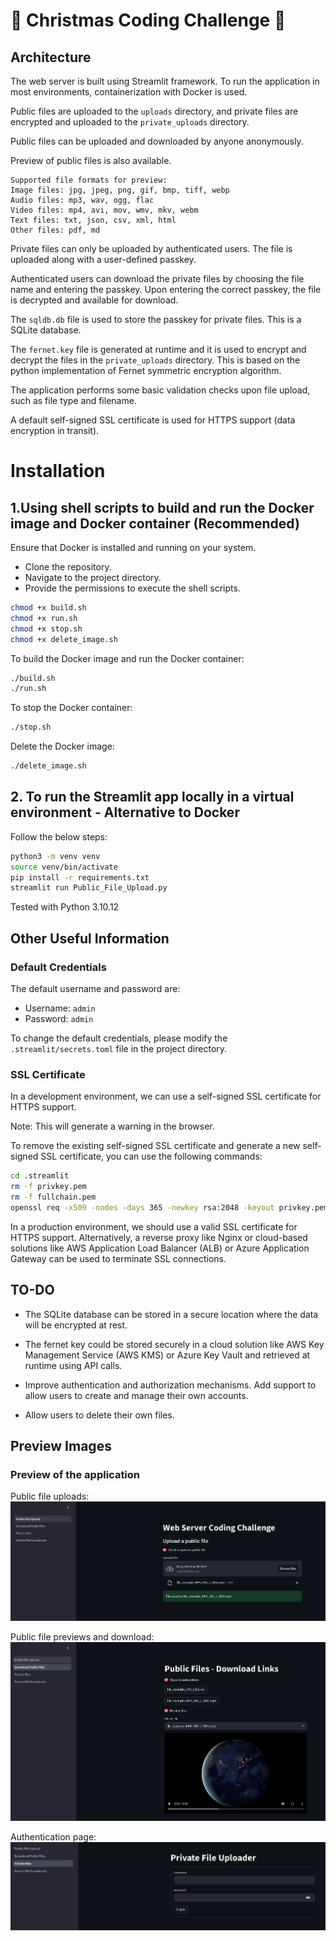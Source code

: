 # 🎄 Christmas Coding Challenge 🎄

## Architecture

The web server is built using Streamlit framework. To run the application in most environments, containerization with Docker is used.

Public files are uploaded to the `uploads` directory, and private files are encrypted and uploaded to the `private_uploads` directory.

Public files can be uploaded and downloaded by anyone anonymously.

Preview of public files is also available.
```
Supported file formats for preview:
Image files: jpg, jpeg, png, gif, bmp, tiff, webp
Audio files: mp3, wav, ogg, flac
Video files: mp4, avi, mov, wmv, mkv, webm
Text files: txt, json, csv, xml, html
Other files: pdf, md
```

Private files can only be uploaded by authenticated users. The file is uploaded along with a user-defined passkey.

Authenticated users can download the private files by choosing the file name and entering the passkey. Upon entering the correct passkey, the file is decrypted and available for download.

The `sqldb.db` file is used to store the passkey for private files. This is a SQLite database.

The `fernet.key` file is generated at runtime and it is used to encrypt and decrypt the files in the `private_uploads` directory. This is based on the python implementation of Fernet symmetric encryption algorithm.

The application performs some basic validation checks upon file upload, such as file type and filename.

A default self-signed SSL certificate is used for HTTPS support (data encryption in transit).

# Installation

## 1.Using shell scripts to build and run the Docker image and Docker container (Recommended)

Ensure that Docker is installed and running on your system.

- Clone the repository.
- Navigate to the project directory.
- Provide the permissions to execute the shell scripts.

```bash
chmod +x build.sh
chmod +x run.sh
chmod +x stop.sh
chmod +x delete_image.sh
```
To build the Docker image and run the Docker container:

```bash
./build.sh
./run.sh
```

To stop the Docker container:

```bash
./stop.sh
```

Delete the Docker image:
```bash
./delete_image.sh
```

## 2. To run the Streamlit app locally in a virtual environment - Alternative to Docker

Follow the below steps:

```bash
python3 -m venv venv
source venv/bin/activate
pip install -r requirements.txt
streamlit run Public_File_Upload.py
```
Tested with Python 3.10.12

## Other Useful Information

### Default Credentials

The default username and password are:

- Username: `admin`
- Password: `admin`

To change the default credentials, please modify the `.streamlit/secrets.toml` file in the project directory.

### SSL Certificate

In a development environment, we can use a self-signed SSL certificate for HTTPS support. 

Note: This will generate a warning in the browser.

To remove the existing self-signed SSL certificate and generate a new self-signed SSL certificate, you can use the following commands:

```bash
cd .streamlit
rm -f privkey.pem
rm -f fullchain.pem
openssl req -x509 -nodes -days 365 -newkey rsa:2048 -keyout privkey.pem -out fullchain.pem -subj "/CN=localhost"
```

In a production environment, we should use a valid SSL certificate for HTTPS support.
Alternatively, a reverse proxy like Nginx or cloud-based solutions like AWS Application Load Balancer (ALB) or Azure Application Gateway can be used to terminate SSL connections.

## TO-DO

- The SQLite database can be stored in a secure location where the data will be encrypted at rest.

- The fernet key could be stored securely in a cloud solution like AWS Key Management Service (AWS KMS) or Azure Key Vault and retrieved at runtime using API calls.

- Improve authentication and authorization mechanisms. Add support to allow users to create and manage their own accounts.

- Allow users to delete their own files.

## Preview Images

### Preview of the application

Public file uploads:
![image1](images/image.png)

Public file previews and download:
![image2](images/image2.png)

Authentication page:
![image3](images/image3.png)